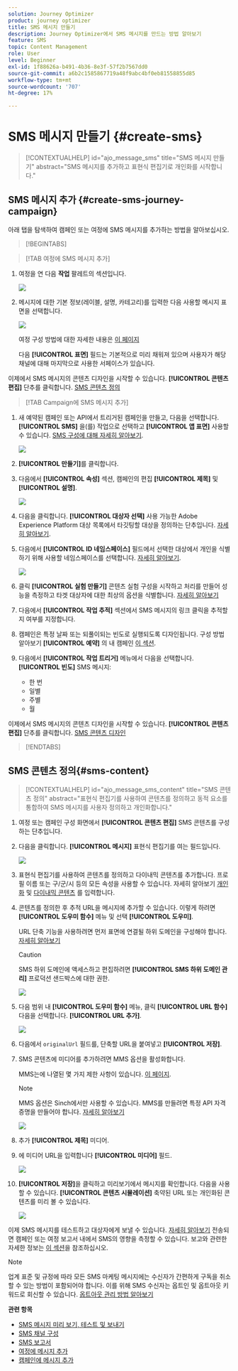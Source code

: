 ```yaml
---
solution: Journey Optimizer
product: journey optimizer
title: SMS 메시지 만들기
description: Journey Optimizer에서 SMS 메시지를 만드는 방법 알아보기
feature: SMS
topic: Content Management
role: User
level: Beginner
exl-id: 1f88626a-b491-4b36-8e3f-57f2b7567dd0
source-git-commit: a6b2c1585867719a48f9abc4bf0eb81558855d85
workflow-type: tm+mt
source-wordcount: '707'
ht-degree: 17%

---
```


# SMS 메시지 만들기 {#create-sms}

>[!CONTEXTUALHELP]
>id="ajo_message_sms"
>title="SMS 메시지 만들기"
>abstract="SMS 메시지를 추가하고 표현식 편집기로 개인화를 시작합니다."

## SMS 메시지 추가 {#create-sms-journey-campaign}

아래 탭을 탐색하여 캠페인 또는 여정에 SMS 메시지를 추가하는 방법을 알아보십시오.

>[!BEGINTABS]

>[!TAB 여정에 SMS 메시지 추가]

1. 여정을 연 다음 **작업** 팔레트의 섹션입니다.

   ![](assets/sms_create_1.png)

1. 메시지에 대한 기본 정보(레이블, 설명, 카테고리)를 입력한 다음 사용할 메시지 표면을 선택합니다.

   ![](assets/sms_create_2.png)

   여정 구성 방법에 대한 자세한 내용은 [이 페이지](../building-journeys/journey-gs.md)

   다음 **[!UICONTROL 표면]** 필드는 기본적으로 미리 채워져 있으며 사용자가 해당 채널에 대해 마지막으로 사용한 서페이스가 있습니다.

이제에서 SMS 메시지의 콘텐츠 디자인을 시작할 수 있습니다. **[!UICONTROL 콘텐츠 편집]** 단추를 클릭합니다. [SMS 콘텐츠 정의](#sms-content)

>[!TAB Campaign에 SMS 메시지 추가]

1. 새 예약된 캠페인 또는 API에서 트리거된 캠페인을 만들고, 다음을 선택합니다. **[!UICONTROL SMS]** 을(를) 작업으로 선택하고 **[!UICONTROL 앱 표면]** 사용할 수 있습니다. [SMS 구성에 대해 자세히 알아보기](sms-configuration.md).

   ![](assets/sms_create_3.png)

1. **[!UICONTROL 만들기]**&#x200B;를 클릭합니다.

1. 다음에서 **[!UICONTROL 속성]** 섹션, 캠페인의 편집 **[!UICONTROL 제목]** 및 **[!UICONTROL 설명]**.

   ![](assets/sms_create_4.png)

1. 다음을 클릭합니다. **[!UICONTROL 대상자 선택]** 사용 가능한 Adobe Experience Platform 대상 목록에서 타깃팅할 대상을 정의하는 단추입니다. [자세히 알아보기](../audience/about-audiences.md).

1. 다음에서 **[!UICONTROL ID 네임스페이스]** 필드에서 선택한 대상에서 개인을 식별하기 위해 사용할 네임스페이스를 선택합니다. [자세히 알아보기](../event/about-creating.md#select-the-namespace).

   ![](assets/sms_create_5.png)

1. 클릭 **[!UICONTROL 실험 만들기]** 콘텐츠 실험 구성을 시작하고 처리를 만들어 성능을 측정하고 타겟 대상자에 대한 최상의 옵션을 식별합니다. [자세히 알아보기](../campaigns/content-experiment.md)

1. 다음에서 **[!UICONTROL 작업 추적]** 섹션에서 SMS 메시지의 링크 클릭을 추적할지 여부를 지정합니다.

1. 캠페인은 특정 날짜 또는 되풀이되는 빈도로 실행되도록 디자인됩니다. 구성 방법 알아보기 **[!UICONTROL 예약]** 의 내 캠페인 [이 섹션](../campaigns/create-campaign.md#schedule).

1. 다음에서 **[!UICONTROL 작업 트리거]** 메뉴에서 다음을 선택합니다. **[!UICONTROL 빈도]** SMS 메시지:

   * 한 번
   * 일별
   * 주별
   * 월

이제에서 SMS 메시지의 콘텐츠 디자인을 시작할 수 있습니다. **[!UICONTROL 콘텐츠 편집]** 단추를 클릭합니다. [SMS 콘텐츠 디자인](#sms-content)

>[!ENDTABS]

## SMS 콘텐츠 정의{#sms-content}

>[!CONTEXTUALHELP]
>id="ajo_message_sms_content"
>title="SMS 콘텐츠 정의"
>abstract="표현식 편집기를 사용하여 콘텐츠를 정의하고 동적 요소를 통합하여 SMS 메시지를 사용자 정의하고 개인화합니다."

1. 여정 또는 캠페인 구성 화면에서 **[!UICONTROL 콘텐츠 편집]** SMS 콘텐츠를 구성하는 단추입니다.

1. 다음을 클릭합니다. **[!UICONTROL 메시지]** 표현식 편집기를 여는 필드입니다.

   ![](assets/sms-content.png)

1. 표현식 편집기를 사용하여 콘텐츠를 정의하고 다이내믹 콘텐츠를 추가합니다. 프로필 이름 또는 구/군/시 등의 모든 속성을 사용할 수 있습니다. 자세히 알아보기 [개인화](../personalization/personalize.md) 및 [다이내믹 콘텐츠](../personalization/get-started-dynamic-content.md) 를 입력합니다.

1. 콘텐츠를 정의한 후 추적 URL을 메시지에 추가할 수 있습니다. 이렇게 하려면 **[!UICONTROL 도우미 함수]** 메뉴 및 선택 **[!UICONTROL 도우미]**.

   URL 단축 기능을 사용하려면 먼저 표면에 연결될 하위 도메인을 구성해야 합니다. [자세히 알아보기](sms-subdomains.md)

   >[!CAUTION]
   >
   > SMS 하위 도메인에 액세스하고 편집하려면 **[!UICONTROL SMS 하위 도메인 관리]** 프로덕션 샌드박스에 대한 권한.

   ![](assets/sms_tracking_1.png)

1. 다음 범위 내 **[!UICONTROL 도우미 함수]** 메뉴, 클릭 **[!UICONTROL URL 함수]** 다음을 선택합니다. **[!UICONTROL URL 추가]**.

   ![](assets/sms_tracking_2.png)

1. 다음에서 `originalUrl` 필드를, 단축할 URL을 붙여넣고 **[!UICONTROL 저장]**.

1. SMS 콘텐츠에 미디어를 추가하려면 MMS 옵션을 활성화합니다.

   MMS는에 나열된 몇 가지 제한 사항이 있습니다. [이 페이지](../start/guardrails.md#sms-guardrails).

   >[!NOTE]
   >
   > MMS 옵션은 Sinch에서만 사용할 수 있습니다. MMS를 만들려면 특정 API 자격 증명을 만들어야 합니다. [자세히 알아보기](sms-configuration.md#create-new-api)

   ![](assets/sms_create_6.png)

1. 추가 **[!UICONTROL 제목]** 미디어.

1. 에 미디어 URL을 입력합니다 **[!UICONTROL 미디어]** 필드.

   ![](assets/sms_create_7.png)

1. **[!UICONTROL 저장]**&#x200B;을 클릭하고 미리보기에서 메시지를 확인합니다. 다음을 사용할 수 있습니다. **[!UICONTROL 콘텐츠 시뮬레이션]** 축약된 URL 또는 개인화된 콘텐츠를 미리 볼 수 있습니다.

   ![](assets/sms-content-preview.png)

이제 SMS 메시지를 테스트하고 대상자에게 보낼 수 있습니다. [자세히 알아보기](send-sms.md)
전송되면 캠페인 또는 여정 보고서 내에서 SMS의 영향을 측정할 수 있습니다. 보고와 관련한 자세한 정보는 [이 섹션](../reports/campaign-global-report.md#sms-tab)을 참조하십시오.

>[!NOTE]
>
>업계 표준 및 규정에 따라 모든 SMS 마케팅 메시지에는 수신자가 간편하게 구독을 취소할 수 있는 방법이 포함되어야 합니다. 이를 위해 SMS 수신자는 옵트인 및 옵트아웃 키워드로 회신할 수 있습니다. [옵트아웃 관리 방법 알아보기](../privacy/opt-out.md#sms-opt-out-management-sms-opt-out-management)

**관련 항목**

* [SMS 메시지 미리 보기, 테스트 및 보내기](send-sms.md)
* [SMS 채널 구성](sms-configuration.md)
* [SMS 보고서](../reports/journey-global-report.md#sms-global)
* [여정에 메시지 추가](../building-journeys/journeys-message.md)
* [캠페인에 메시지 추가](../campaigns/create-campaign.md)
